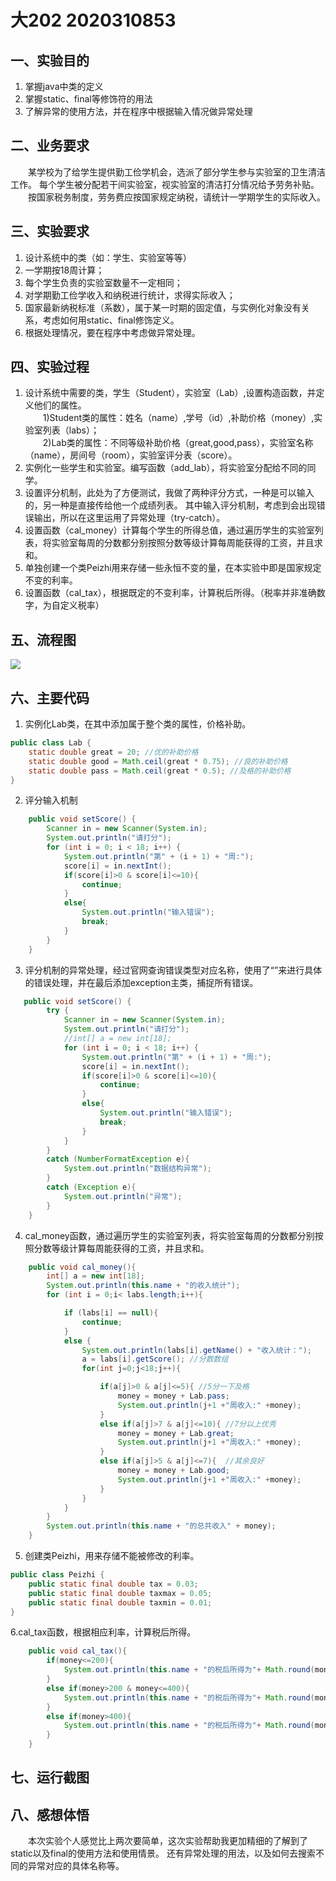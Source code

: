 # 大202 2020310853
## 一、实验目的
1. 掌握java中类的定义
2. 掌握static、final等修饰符的用法
3. 了解异常的使用方法，并在程序中根据输入情况做异常处理

## 二、业务要求
&emsp;&emsp;某学校为了给学生提供勤工俭学机会，选派了部分学生参与实验室的卫生清洁工作。
每个学生被分配若干间实验室，视实验室的清洁打分情况给予劳务补贴。
&emsp;&emsp;按国家税务制度，劳务费应按国家规定纳税，请统计一学期学生的实际收入。

## 三、实验要求
1. 设计系统中的类（如：学生、实验室等等）
2. 一学期按18周计算；
3. 每个学生负责的实验室数量不一定相同；
4. 对学期勤工俭学收入和纳税进行统计，求得实际收入；
5. 国家最新纳税标准（系数），属于某一时期的固定值，与实例化对象没有关系，考虑如何用static、final修饰定义。
6. 根据处理情况，要在程序中考虑做异常处理。

## 四、实验过程
1. 设计系统中需要的类，学生（Student），实验室（Lab）,设置构造函数，并定义他们的属性。
<br>&emsp;&emsp;1)Student类的属性：姓名（name）,学号（id）,补助价格（money）,实验室列表（labs）；
<br>&emsp;&emsp;2)Lab类的属性：不同等级补助价格（great,good,pass），实验室名称（name），房间号（room），实验室评分表（score）。
2. 实例化一些学生和实验室。编写函数（add_lab），将实验室分配给不同的同学。
3. 设置评分机制，此处为了方便测试，我做了两种评分方式，一种是可以输入的，另一种是直接传给他一个成绩列表。
其中输入评分机制，考虑到会出现错误输出，所以在这里运用了异常处理（try-catch）。
4. 设置函数（cal_money）计算每个学生的所得总值，通过遍历学生的实验室列表，将实验室每周的分数都分别按照分数等级计算每周能获得的工资，并且求和。
5. 单独创建一个类Peizhi用来存储一些永恒不变的量，在本实验中即是国家规定不变的利率。
6. 设置函数（cal_tax），根据既定的不变利率，计算税后所得。（税率并非准确数字，为自定义税率）

## 五、流程图
![](https://github.com/Minomeis/Java-Experiment04/blob/master/img/liucheng.png)
## 六、主要代码
1. 实例化Lab类，在其中添加属于整个类的属性，价格补助。
```java
public class Lab {
    static double great = 20; //优的补助价格
    static double good = Math.ceil(great * 0.75); //良的补助价格
    static double pass = Math.ceil(great * 0.5); //及格的补助价格
}
```
2. 评分输入机制
```java
    public void setScore() {
        Scanner in = new Scanner(System.in);
        System.out.println("请打分");
        for (int i = 0; i < 18; i++) {
            System.out.println("第" + (i + 1) + "周:");
            score[i] = in.nextInt();
            if(score[i]>0 & score[i]<=10){
                continue;
            }
            else{
                System.out.println("输入错误");
                break;
            }
        }
    }
```

3. 评分机制的异常处理，经过官网查询错误类型对应名称，使用了“”来进行具体的错误处理，并在最后添加exception主类，捕捉所有错误。
```java
   public void setScore() {
        try {
            Scanner in = new Scanner(System.in);
            System.out.println("请打分");
            //int[] a = new int[18];
            for (int i = 0; i < 18; i++) {
                System.out.println("第" + (i + 1) + "周:");
                score[i] = in.nextInt();
                if(score[i]>0 & score[i]<=10){
                    continue;
                }
                else{
                    System.out.println("输入错误");
                    break;
                }
            }
        }
        catch (NumberFormatException e){
            System.out.println("数据结构异常");
        }
        catch (Exception e){
            System.out.println("异常");
        }
    }
```

4. cal_money函数，通过遍历学生的实验室列表，将实验室每周的分数都分别按照分数等级计算每周能获得的工资，并且求和。
```java
    public void cal_money(){
        int[] a = new int[18];
        System.out.println(this.name + "的收入统计");
        for (int i = 0;i< labs.length;i++){

            if (labs[i] == null){
                continue;
            }
            else {
                System.out.println(labs[i].getName() + "收入统计：");
                a = labs[i].getScore(); //分数数组
                for(int j=0;j<18;j++){

                    if(a[j]>0 & a[j]<=5){ //5分一下及格
                        money = money + Lab.pass;
                        System.out.println(j+1 +"周收入:" +money);
                    }
                    else if(a[j]>7 & a[j]<=10){ //7分以上优秀
                        money = money + Lab.great;
                        System.out.println(j+1 +"周收入:" +money);
                    }
                    else if(a[j]>5 & a[j]<=7){  //其余良好
                        money = money + Lab.good;
                        System.out.println(j+1 +"周收入:" +money);
                    }
                }
            }
        }
        System.out.println(this.name + "的总共收入" + money);
    }
```

5. 创建类Peizhi，用来存储不能被修改的利率。
```java
public class Peizhi {
    public static final double tax = 0.03;
    public static final double taxmax = 0.05;
    public static final double taxmin = 0.01;
}
```

6.cal_tax函数，根据相应利率，计算税后所得。
```java
    public void cal_tax(){
        if(money<=200){
            System.out.println(this.name + "的税后所得为"+ Math.round(money*(1- Peizhi.taxmin)));
        }
        else if(money>200 & money<=400){
            System.out.println(this.name + "的税后所得为"+ Math.round(money*(1- Peizhi.tax)));
        }
        else if(money>400){
            System.out.println(this.name + "的税后所得为"+ Math.round(money*(1- Peizhi.taxmax)));
        }
    }
```

## 七、运行截图

## 八、感想体悟
&emsp;&emsp;本次实验个人感觉比上两次要简单，这次实验帮助我更加精细的了解到了static以及final的使用方法和使用情景。
还有异常处理的用法，以及如何去搜索不同的异常对应的具体名称等。